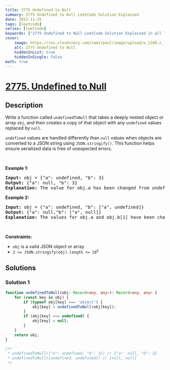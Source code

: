```yaml
---
title: 2775 Undefined to Null
summary: 2775 Undefined to Null LeetCode Solution Explained
date: 2022-11-25
tags: [leetcode]
series: [leetcode]
keywords: ["2775 Undefined to Null LeetCode Solution Explained in all languages", "2775 Undefined to Null", "LeetCode", "leetcode solution in Python3 C++ Java Go PHP Ruby Swift TypeScript Rust C# JavaScript C", "GeeksforGeeks", "InterviewBit", "Coding Ninjas", "HackerRank", "HackerEarth", "CodeChef", "TopCoder", "AlgoExpert", "freeCodeCamp", "Codeforces", "GitHub", "AtCoder", "Samir Paul"]
cover:
    image: https://res.cloudinary.com/samirpaul/image/upload/w_1100,c_fit,co_rgb:FFFFFF,l_text:Arial_75_bold:2775 Undefined to Null - Solution Explained/problem-solving.webp
    alt: 2775 Undefined to Null
    hiddenInList: true
    hiddenInSingle: false
math: true
---
```



# [2775. Undefined to Null](https://leetcode.com/problems/undefined-to-null)


## Description

<p>Write a function called <code>undefinedToNull</code> that takes a&nbsp;deeply nested object or array&nbsp;<code>obj</code>, and then creates a copy of that object with any <code>undefined</code> values replaced by <code>null</code>.</p>

<p><code>undefined</code> values are handled differently than <code>null</code> values when objects are converted to a JSON string using <code>JSON.stringify()</code>. This function helps ensure serialized data is free of unexpected errors.</p>

<p>&nbsp;</p>
<p><strong class="example">Example 1:</strong></p>

<pre>
<strong>Input:</strong> obj = {&quot;a&quot;: undefined, &quot;b&quot;: 3}
<strong>Output:</strong> {&quot;a&quot;: null, &quot;b&quot;: 3}
<strong>Explanation:</strong> The value for obj.a has been changed from undefined to null
</pre>

<p><strong class="example">Example 2:</strong></p>

<pre>
<strong>Input:</strong> obj = {&quot;a&quot;: undefined, &quot;b&quot;: [&quot;a&quot;, undefined]}
<strong>Output:</strong> {&quot;a&quot;: null,&quot;b&quot;: [&quot;a&quot;, null]}
<strong>Explanation:</strong> The values for obj.a and obj.b[1] have been changed from undefined to null
</pre>

<p>&nbsp;</p>
<p><strong>Constraints:</strong></p>

<ul>
	<li><code>obj</code> is a valid JSON object or array</li>
	<li><code>2 &lt;= JSON.stringify(obj).length &lt;= 10<sup>5</sup></code></li>
</ul>

## Solutions

### Solution 1

<!-- tabs:start -->

```ts
function undefinedToNull(obj: Record<any, any>): Record<any, any> {
    for (const key in obj) {
        if (typeof obj[key] === 'object') {
            obj[key] = undefinedToNull(obj[key]);
        }
        if (obj[key] === undefined) {
            obj[key] = null;
        }
    }
    return obj;
}

/**
 * undefinedToNull({"a": undefined, "b": 3}) // {"a": null, "b": 3}
 * undefinedToNull([undefined, undefined]) // [null, null]
 */
```

<!-- tabs:end -->

<!-- end -->
